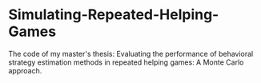 # Simulating-Repeated-Helping-Games
The code of my master's thesis: Evaluating the performance of behavioral strategy estimation methods in repeated helping games: A Monte Carlo approach.
